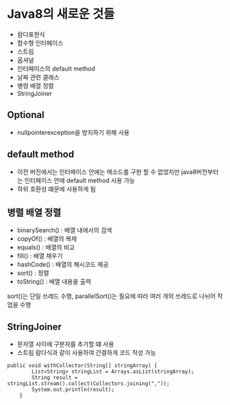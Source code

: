 # Java8의 새로운 것들

- 람다표현식
- 함수형 인터페이스
- 스트림
- 옵셔널
- 인터페이스의 default method
- 날짜 관련 클래스
- 병령 배열 정렬
- StringJoiner

## Optional
- nullpointerexception을 방지하기 위해 사용

## default method
- 이전 버전에서는 인터페이스 안에는 메소드를 구현 할 수 없었지만 java8버전부터는 인터페이스 안에 default method 사용 가능
- 하위 호환성 떄문에 사용하게 됨

## 병렬 배열 정렬
- binarySearch() : 배열 내에서의 검색
- copyOf() :  배열의 복제
- equals() : 배열의 비교
- fill() : 배열 채우기
- hashCode() : 배열의 해시코드 제공
- sort() : 정렬
- toString() : 배열 내용을 출력

sort()는 단일 쓰레드 수행, parallelSort()는 필요에 따라 여러 개의 쓰레드로 나뉘어 작업을 수행

## StringJoiner
- 문자열 사이에 구분자를 추가할 떄 사용
- 스트림 람다식과 같이 사용하여 간결하게 코드 작성 가능

```
public void withCollector(String[] stringArray) {
        List<String> stringList = Arrays.asList(stringArray);
        String result = stringList.stream().collect(Collectors.joining(","));
        System.out.println(result);
    }
```    

